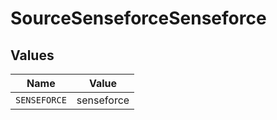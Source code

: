 # SourceSenseforceSenseforce


## Values

| Name         | Value        |
| ------------ | ------------ |
| `SENSEFORCE` | senseforce   |